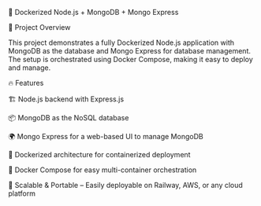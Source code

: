 
🚀 Dockerized Node.js + MongoDB + Mongo Express

📌 Project Overview

This project demonstrates a fully Dockerized Node.js application with MongoDB as the database and Mongo Express for database management. The setup is orchestrated using Docker Compose, making it easy to deploy and manage.

🔥 Features

🏗 Node.js backend with Express.js

📦 MongoDB as the NoSQL database

🌍 Mongo Express for a web-based UI to manage MongoDB

🐳 Dockerized architecture for containerized deployment

🔄 Docker Compose for easy multi-container orchestration

🚀 Scalable & Portable – Easily deployable on Railway, AWS, or any cloud platform
